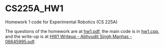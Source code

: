 # CS225A_HW1
 Homework 1 code for Experimental Robotics (CS 225A)

 The questions of the homework are at [hw1.pdf](https://github.com/abhyudit309/CS225A_HW1/blob/main/hw1.pdf), the main code is in [hw1.cpp](https://github.com/abhyudit309/CS225A_HW1/blob/main/hw1.cpp), and the write-up is at [HW1 Writeup - Abhyudit Singh Manhas - 06645995.pdf](https://github.com/abhyudit309/CS225A_HW1/blob/main/HW1%20Writeup%20-%20Abhyudit%20Singh%20Manhas%20-%2006645995.pdf).

